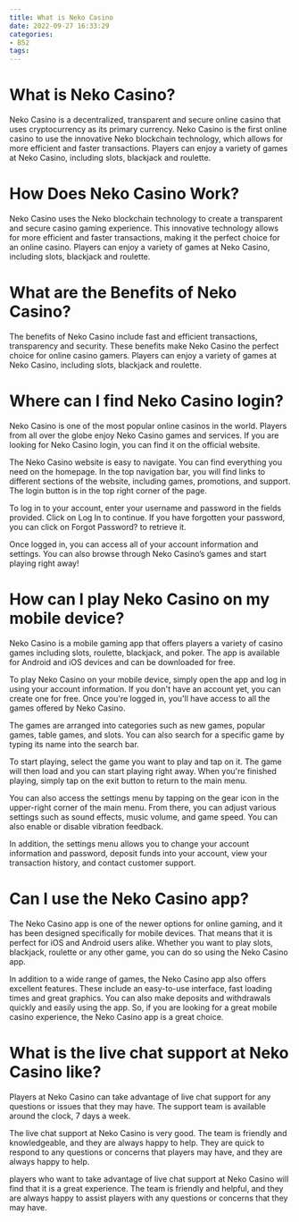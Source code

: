 ```yaml
---
title: What is Neko Casino
date: 2022-09-27 16:33:29
categories:
- B52
tags:
---
```



# What is Neko Casino?

Neko Casino is a decentralized, transparent and secure online casino that uses cryptocurrency as its primary currency. Neko Casino is the first online casino to use the innovative Neko blockchain technology, which allows for more efficient and faster transactions. Players can enjoy a variety of games at Neko Casino, including slots, blackjack and roulette.

# How Does Neko Casino Work?

Neko Casino uses the Neko blockchain technology to create a transparent and secure casino gaming experience. This innovative technology allows for more efficient and faster transactions, making it the perfect choice for an online casino. Players can enjoy a variety of games at Neko Casino, including slots, blackjack and roulette.

# What are the Benefits of Neko Casino?

The benefits of Neko Casino include fast and efficient transactions, transparency and security. These benefits make Neko Casino the perfect choice for online casino gamers. Players can enjoy a variety of games at Neko Casino, including slots, blackjack and roulette.

# Where can I find Neko Casino login?

Neko Casino is one of the most popular online casinos in the world. Players from all over the globe enjoy Neko Casino games and services. If you are looking for Neko Casino login, you can find it on the official website.

The Neko Casino website is easy to navigate. You can find everything you need on the homepage. In the top navigation bar, you will find links to different sections of the website, including games, promotions, and support. The login button is in the top right corner of the page.

To log in to your account, enter your username and password in the fields provided. Click on Log In to continue. If you have forgotten your password, you can click on Forgot Password? to retrieve it.

Once logged in, you can access all of your account information and settings. You can also browse through Neko Casino’s games and start playing right away!

# How can I play Neko Casino on my mobile device?

Neko Casino is a mobile gaming app that offers players a variety of casino games including slots, roulette, blackjack, and poker. The app is available for Android and iOS devices and can be downloaded for free.

To play Neko Casino on your mobile device, simply open the app and log in using your account information. If you don't have an account yet, you can create one for free. Once you're logged in, you'll have access to all the games offered by Neko Casino.

The games are arranged into categories such as new games, popular games, table games, and slots. You can also search for a specific game by typing its name into the search bar.

To start playing, select the game you want to play and tap on it. The game will then load and you can start playing right away. When you're finished playing, simply tap on the exit button to return to the main menu.

You can also access the settings menu by tapping on the gear icon in the upper-right corner of the main menu. From there, you can adjust various settings such as sound effects, music volume, and game speed. You can also enable or disable vibration feedback.

In addition, the settings menu allows you to change your account information and password, deposit funds into your account, view your transaction history, and contact customer support.

# Can I use the Neko Casino app?

The Neko Casino app is one of the newer options for online gaming, and it has been designed specifically for mobile devices. That means that it is perfect for iOS and Android users alike. Whether you want to play slots, blackjack, roulette or any other game, you can do so using the Neko Casino app.

In addition to a wide range of games, the Neko Casino app also offers excellent features. These include an easy-to-use interface, fast loading times and great graphics. You can also make deposits and withdrawals quickly and easily using the app. So, if you are looking for a great mobile casino experience, the Neko Casino app is a great choice.

# What is the live chat support at Neko Casino like?

Players at Neko Casino can take advantage of live chat support for any questions or issues that they may have. The support team is available around the clock, 7 days a week.

The live chat support at Neko Casino is very good. The team is friendly and knowledgeable, and they are always happy to help. They are quick to respond to any questions or concerns that players may have, and they are always happy to help.

players who want to take advantage of live chat support at Neko Casino will find that it is a great experience. The team is friendly and helpful, and they are always happy to assist players with any questions or concerns that they may have.
